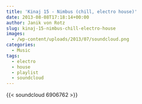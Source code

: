 ```yaml
---
title: 'Kinaj 15 - Nimbus (chill, electro house)'
date: 2013-08-08T17:18:14+00:00
author: Janik von Rotz
slug: kinaj-15-nimbus-chill-electro-house
images:
  - /wp-content/uploads/2013/07/soundcloud.png
categories:
  - Music
tags:
  - electro
  - house
  - playlist
  - soundcloud
---
```

{{< soundcloud 6906762 >}}
